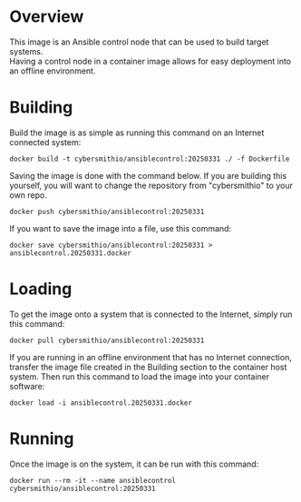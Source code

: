 # Overview
This image is an Ansible control node that can be used to build target systems.  
Having a control node in a container image allows for easy deployment into an offline environment.



# Building
Build the image is as simple as running this command on an Internet connected system:
```
docker build -t cybersmithio/ansiblecontrol:20250331 ./ -f Dockerfile
```

Saving the image is done with the command below.  If you are building this yourself,
you will want to change the repository from "cybersmithio" to your own repo.
```
docker push cybersmithio/ansiblecontrol:20250331
```

If you want to save the image into a file, use this command:
```
docker save cybersmithio/ansiblecontrol:20250331 > ansiblecontrol.20250331.docker
```


# Loading
To get the image onto a system that is connected to the Internet, simply run this command:
```
docker pull cybersmithio/ansiblecontrol:20250331
```

If you are running in an offline environment that has no Internet connection, transfer the image file created in the Building section to the container host system.
Then run this command to load the image into your container software:
```
docker load -i ansiblecontrol.20250331.docker
```

# Running
Once the image is on the system, it can be run with this command:
```
docker run --rm -it --name ansiblecontrol cybersmithio/ansiblecontrol:20250331
```


